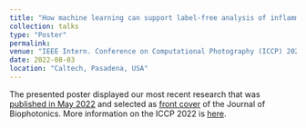```yaml
---
title: "How machine learning can support label-free analysis of inflammatory tissue remodeling using Raman spectroscopy & Multiphoton microscopy"
collection: talks
type: "Poster"
permalink: 
venue: "IEEE Intern. Conference on Computational Photography (ICCP) 2022"
date: 2022-08-03
location: "Caltech, Pasadena, USA"
---
```


The presented poster displayed our most recent research that was [published in May 2022](https://doi.org/10.1002/jbio.202200073) and selected as [front cover](https://onlinelibrary.wiley.com/toc/18640648/2022/15/9) of the Journal of Biophotonics. 
More information on the ICCP 2022 is [here](https://iccp2022.iccp-conference.org/).

